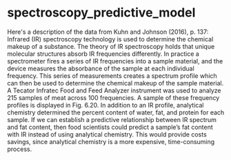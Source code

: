 # spectroscopy_predictive_model
Here's a description of the data from Kuhn and Johnson (2016), p. 137: Infrared (IR) spectroscopy technology is used to determine the chemical makeup of a substance. The theory of IR spectroscopy holds that unique molecular structures absorb IR frequencies differently. In practice a spectrometer fires a series of IR frequencies into a sample material, and the device measures the absorbance of the sample at each individual frequency. This series of measurements creates a spectrum profile which can then be used to determine the chemical makeup of the sample material. A Tecator Infratec Food and Feed Analyzer instrument was used to analyze 215 samples of meat across 100 frequencies. A sample of these frequency profiles is displayed in Fig. 6.20. In addition to an IR profile, analytical chemistry determined the percent content of water, fat, and protein for each sample. If we can establish a predictive relationship between IR spectrum and fat content, then food scientists could predict a sample’s fat content with IR instead of using analytical chemistry. This would provide costs savings, since analytical chemistry is a more expensive, time-consuming process.
